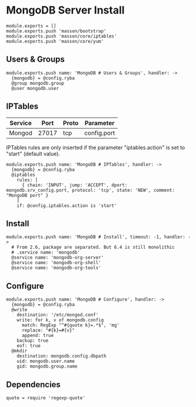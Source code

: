 
# MongoDB Server Install

    module.exports = []
    module.exports.push 'masson/bootstrap'
    module.exports.push 'masson/core/iptables'
    module.exports.push 'masson/core/yum'

## Users & Groups

    module.exports.push name: 'MongoDB # Users & Groups', handler: ->
      {mongodb} = @config.ryba
      @group mongodb.group
      @user mongodb.user


## IPTables

| Service       | Port  | Proto | Parameter       |
|---------------|-------|-------|-----------------|
| Mongod        | 27017 |  tcp  |  config.port    |

IPTables rules are only inserted if the parameter "iptables.action" is set to
"start" (default value).

    module.exports.push name: 'MongoDB # IPTables', handler: ->
      {mongodb} = @config.ryba
      @iptables
        rules: [
          { chain: 'INPUT', jump: 'ACCEPT', dport: mongodb.srv_config.port, protocol: 'tcp', state: 'NEW', comment: "MongoDB port" }
        ]
        if: @config.iptables.action is 'start'

## Install

    module.exports.push name: 'MongoDB # Install', timeout: -1, handler: ->
      # From 2.6, package are separated. But 6.4 is still monolithic
      # .service name: 'mongodb'
      @service name: 'mongodb-org-server'
      @service name: 'mongodb-org-shell'
      @service name: 'mongodb-org-tools'

## Configure

    module.exports.push name: 'MongoDB # Configure', handler: ->
      {mongodb} = @config.ryba
      @write
        destination: '/etc/mongod.conf'
        write: for k, v of mongodb.config
          match: RegExp "^#{quote k}=.*$", 'mg'
          replace: "#{k}=#{v}"
          append: true
        backup: true
        eof: true
      @mkdir
        destination: mongodb.config.dbpath
        uid: mongodb.user.name
        gid: mongodb.group.name

## Dependencies

    quote = require 'regexp-quote'
